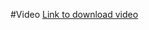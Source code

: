 #Video 
[Link to download video](https://www.amazon.com/clouddrive/share/wSwTv3Vt3MkruMzEcrEoLAX2LlpYKIqkbm6FhQbLldR)


